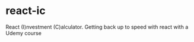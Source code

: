 # react-ic
React (I)nvestment (C)alculator. Getting back up to speed with react with a Udemy course
